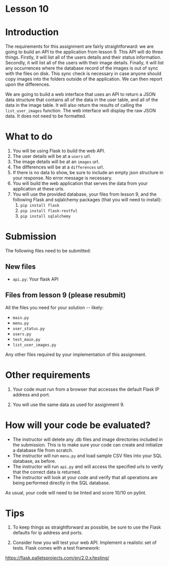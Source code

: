 
# Lesson 10

# Introduction

The requirements for this assignment are fairly straightforward: we are going to build an API to the application from lesson 9. This API will do three things. Firstly, it will list all of the users details and their status information. Secondly, it will list all of the users with their image details. Finally, it will list any occurrences where the database record of the images is out of sync with the files on disk. This sync check is necessary in case anyone should copy images into the folders outside of the application. We can then report upon the differences.

We are going to build a web interface that uses an API to return a JSON data structure that contains all of the data in the user table, and all of the data in the image table. It will also return the results of calling the `list_user_images` function. The web interface will display the raw JSON data. It does not need to be formatted.


# What to do
1. You will be using Flask to build the web API.
1. The user details will be at a `users` url.
1. The image details will be at an `images` url.
1. The differences will be at a `differences` url.
1. If there is no data to show, be sure to include an empty json structure in your response. No error message is necessary.
2. You will build the web application that serves the data from your application at these urls.
3. You will use the provided database, your files from lesson 9, and the following Flask and sqlalchemy packages (that you will need to install):
   1. `pip install flask`
   2. `pip install flask-restful`
   3. `pip install sqlalchemy`

# Submission

The following files need to be submitted:

## New files
* `api.py`: Your flask API

## Files from lesson 9 (please resubmit)

All the files you need for your solution -- likely:

* `main.py`
* `menu.py`
* `user_status.py`
* `users.py`
* `test_main.py`
* `list_user_images.py`

Any other files required by your implementation of this assignment.


# Other requirements
1. Your code must run from a browser that accesses the default Flask IP address and port.

1. You will use the same data as used for assignment 9.

# How will your code be evaluated?

* The instructor will delete any .db files and image directories included in the submission. This is to make sure your code can create and initialize a database file from scratch.
* The instructor will run `menu.py` and load sample CSV files into your SQL database, as before.
* The instructor will run `api.py` and will access the specified urls to verify that the correct data is returned.
* The instructor will look at your code and verify that all operations are being performed directly in the SQL database.

As usual, your code will need to be linted and score 10/10 on pylint.

# Tips

1. To keep things as straightforward as possible, be sure to use the Flask defaults for ip address and ports.

2. Consider how you will test your web API. Implement a realistic set of tests. Flask comes with a test framework:

https://flask.palletsprojects.com/en/2.0.x/testing/



